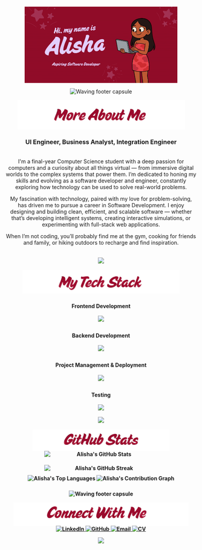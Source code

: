 
<p align="center">
  <img src="pics/SAT.gif" alt="Animated SAT banner" style="display: block; margin: 0 auto; max-width: 80%; height: auto;">
</p>
<p align="center">


<div align="center">


<p align="center">
  <img src="https://capsule-render.vercel.app/api?type=waving&color=9b092c&height=60&section=footer" alt="Waving footer capsule" style="max-width: 80%; height: auto;">
</p>
<img src="pics/MoreAbtMe.png" width="auto" height="auto" style="display: block; margin: 0 auto;">



<p align="center">
<h3><b style="font-size: 16px;">UI Engineer, Business Analyst, Integration Engineer</b></h3>
</p><br>
     I'm a final-year Computer Science student with a deep passion for computers and a curiosity about all things virtual — from immersive digital worlds to the complex systems that power them. I’m dedicated to honing my skills and evolving as a software developer and engineer, constantly exploring how technology can be used to solve real-world problems.

My fascination with technology, paired with my love for problem-solving, has driven me to pursue a career in Software Development. I enjoy designing and building clean, efficient, and scalable software — whether that’s developing intelligent systems, creating interactive simulations, or experimenting with full-stack web applications.

When I’m not coding, you’ll probably find me at the gym, cooking for friends and family, or hiking outdoors to recharge and find inspiration.
      <br><br>










  

      


<p align="center"> 
  <img src="https://capsule-render.vercel.app/api?type=waving&color=9b092c&height=60&section=footer"/>
</p>
  <img src="pics/myTechStack.png" width="auto" height="auto" style="display: block; margin: 0 auto;">




<h3><b style="font-size: 14px;">Frontend Development</h3>
  <img src="https://skillicons.dev/icons?i=react,typescript,javascript,html,css,angular"/>

<h3><b style="font-size: 14px;">Backend Development</h3>
    <img src="https://skillicons.dev/icons?i=typescript,postgresql,express,prisma,cpp,java,nodejs"/>

<h3><b style="font-size: 14px;">Project Management & Deployment</h3>
   <img src="https://skillicons.dev/icons?i=git,vscode,github,docker"/>

<h3><b style="font-size: 14px;">Testing</h3>
    <img src="https://skillicons.dev/icons?i=jest,postman"/>
  </div>



<!-- GitHub Stats Section -->
<p align="center">
  <img src="https://capsule-render.vercel.app/api?type=waving&color=9b092c&height=60&section=footer"/>
</p>
<div align="center">
<img src="pics/githubstats.png" width="auto" height="auto" style="display: block; margin: 0 auto;">
  
  <!-- Main Stats and Streak Side by Side -->
  <div style="display: flex; justify-content: center; gap: 20px; flex-wrap: wrap;">
    <img src="https://github-readme-stats.vercel.app/api?username=alishaperumal&show_icons=true&hide_border=true&bg_color=0d1117&title_color=FF4081&text_color=FF4081&ring=FF1744&fire=E91E63&currStreakLabel=F50057&sideLabels=F50057&currStreakNum=FF1744&sideNums=E91E63&icon_color=C2185B" alt="Alisha's GitHub Stats" style="max-width: 38%; height: auto; min-width: 300px;">
    <img src="https://github-readme-streak-stats.herokuapp.com/?user=alishaperumal&hide_border=true&background=0d1117&title_color=FF4081&text_color=FF4081&ring=FF1744&fire=E91E63&currStreakLabel=FF4081&sideLabels=FF4081&currStreakNum=FF1744&sideNums=E91E63&icon_color=C2185B" alt="Alisha's GitHub Streak" style="max-width: 40%; height: auto; min-width: 300px;">
  </div>
  
  <!-- Top Languages -->
  <img src="https://github-readme-stats.vercel.app/api/top-langs/?username=alishaperumal&layout=compact&theme=radical&hide_border=true&bg_color=0d1117&title_color=FF1744&text_color=FF4081" alt="Alisha's Top Languages" style="max-width: 80%; height: auto; margin: 10px 0;">
  
  <!-- Contribution Graph -->
  <img src="https://github-readme-activity-graph.vercel.app/graph?username=alishaperumal&theme=github-compact&hide_border=true&bg_color=0d1117&color=FF4081&line=FF1744&point=E91E63&area=true&area_color=C2185B" alt="Alisha's Contribution Graph" style="max-width: 80%; height: auto; margin: 10px 0;">
</div>

<p align="center">
  <img src="https://capsule-render.vercel.app/api?type=waving&color=9b092c&height=60&section=footer" alt="Waving footer capsule" style="max-width: 80%; height: auto;">
</p>

   <div align="center">
<img src="pics/ConnectWMe.png" width="auto" height="auto" style="display: block; margin: 0 auto;">



  <a href="https://www.linkedin.com/in/alisha-perumal-6b31bb356/" target="_blank" rel="noopener noreferrer">
    <img alt="LinkedIn" src="https://img.shields.io/badge/LinkedIn-%239b092c.svg?style=for-the-badge&logo=linkedin&logoColor=white"/>
  </a>
  <a href="https://github.com/alishaperumal" target="_blank" rel="noopener noreferrer">
    <img alt="GitHub" src="https://img.shields.io/badge/GitHub-%239b092c.svg?style=for-the-badge&logo=github&logoColor=white"/>
  </a>
  <a href="mailto:alishaperumal11@gmail.com" target="_blank" rel="noopener noreferrer">
    <img alt="Email" src="https://img.shields.io/badge/Email-%239b092c.svg?style=for-the-badge&logo=gmail&logoColor=white"/>
  </a>
  <a href="docs/Alisha Perumal_CV.pdf" target="_blank" rel="noopener noreferrer">
    <img alt="CV" src="https://img.shields.io/badge/CV-%239b092c.svg?style=for-the-badge&logo=adobe&logoColor=white"/>
  </a>
</div>

<p align="center">
  <img src="https://capsule-render.vercel.app/api?type=waving&color=9b092c&height=60&section=footer"/>
</p>

